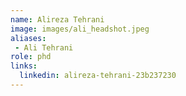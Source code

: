 ```yaml
---
name: Alireza Tehrani
image: images/ali_headshot.jpeg
aliases:
 - Ali Tehrani
role: phd
links:
  linkedin: alireza-tehrani-23b237230
---
```

